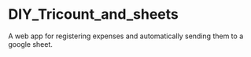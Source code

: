 # DIY_Tricount_and_sheets
A web app for registering expenses and automatically sending them to a google sheet. 
